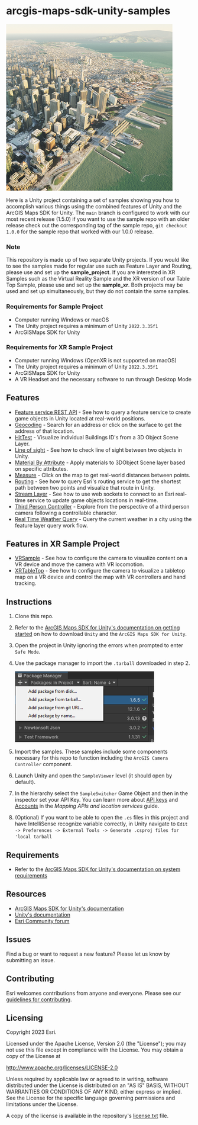 # arcgis-maps-sdk-unity-samples

![image](arcgis-maps-sdk-unity-samples.png)

Here is a Unity project containing a set of samples showing you how to accomplish various things using the combined features of Unity and the ArcGIS Maps SDK for Unity. The `main` branch is configured to work with our most recent release (1.5.0) if you want to use the sample repo with an older release check out the corresponding tag of the sample repo, `git checkout 1.0.0` for the sample repo that worked with our 1.0.0 release.

### Note

This repository is made up of two separate Unity projects. If you would like to see the samples made for regular use such as Feature Layer and Routing, please use and set up the **sample_project**. If you are interested in XR Samples such as the Virtual Reality Sample and the XR version of our Table Top Sample, please use and set up the **sample_xr**. Both projects may be used and set up simultaneously, but they do not contain the same samples.

### Requirements for Sample Project

* Computer running Windows or macOS
* The Unity project requires a minimum of Unity `2022.3.35f1`
* ArcGISMaps SDK for Unity

### Requirements for XR Sample Project

* Computer running Windows (OpenXR is not supported on macOS)
* The Unity project requires a minimum of Unity `2022.3.35f1`
* ArcGISMaps SDK for Unity
* A VR Headset and the necessary software to run through Desktop Mode

## Features

* [Feature service REST API](https://github.com/Esri/arcgis-maps-sdk-unity-samples/tree/main/sample_project/Assets/SampleViewer/Samples/FeatureLayer) - See how to query a feature service to create game objects in Unity located at real-world positions.
* [Geocoding](https://github.com/Esri/arcgis-maps-sdk-unity-samples/tree/main/sample_project/Assets/SampleViewer/Samples/Geocoding) - Search for an address or click on the surface to get the address of that location.
* [HitTest](https://github.com/Esri/arcgis-maps-sdk-unity-samples/tree/main/sample_project/Assets/SampleViewer/Samples/HitTest) - Visualize individual Buildings ID's from a 3D Object Scene Layer.
* [Line of sight](https://github.com/Esri/arcgis-maps-sdk-unreal-engine-samples/tree/main/sample_project/Content/SampleViewer/Samples/LineOfSight) - See how to check line of sight between two objects in Unity.
* [Material By Attribute](https://github.com/Esri/arcgis-maps-sdk-unity-samples/tree/main/sample_project/Assets/SampleViewer/Samples/MaterialByAttribute) - Apply materials to 3DObject Scene layer based on specific attributes.
* [Measure](https://github.com/Esri/arcgis-maps-sdk-unity-samples/tree/main/sample_project/Assets/SampleViewer/Samples/Measure) - Click on the map to get real-world distances between points.
* [Routing](https://github.com/Esri/arcgis-maps-sdk-unity-samples/tree/main/sample_project/Assets/SampleViewer/Samples/Routing) - See how to query Esri's routing service to get the shortest path between two points and visualize that route in Unity.
* [Stream Layer](https://github.com/Esri/arcgis-maps-sdk-unity-samples/tree/main/sample_project/Assets/SampleViewer/Samples/StreamLayer) - See how to use web sockets to connect to an Esri real-time service to update game objects locations in real-time.
* [Third Person Controller](https://github.com/Esri/arcgis-maps-sdk-unity-samples/tree/main/sample_project/Assets/SampleViewer/Samples/ThirdPerson) - Explore from the perspective of a third person camera following a controllable character.
* [Real Time Weather Query](https://github.com/Esri/arcgis-maps-sdk-unity-samples/blob/main/sample_project/Assets/SampleViewer/Samples/WeatherQuery/readme.md) - Query the current weather in a city using the feature layer query work flow.

## Features in XR Sample Project

* [VRSample](https://github.com/Esri/arcgis-maps-sdk-unity-samples/tree/main/xr_sample_project//Assets/SampleViewer/Samples/VRSample) - See how to configure the camera to visualize content on a VR device and move the camera with VR locomotion.
* [XRTableTop](https://github.com/Esri/arcgis-maps-sdk-unity-samples/tree/main/xr_sample_project/Assets/SampleViewer/Samples/XRTableTop) - See how to configure the camera to visualize a tabletop map on a VR device and control the map with VR controllers and hand tracking.

## Instructions

1. Clone this repo.
2. Refer to the [ArcGIS Maps SDK for Unity's documentation on getting started](https://developers.arcgis.com/unity/get-started/) on how to download `Unity` and the `ArcGIS Maps SDK for Unity`.
3. Open the project in Unity ignoring the errors when prompted to enter `Safe Mode`.
4. Use the package manager to import the `.tarball` downloaded in step 2.

   ![image](package-manager.png)

5. Import the samples. These samples include some components necessary for this repo to function including the `ArcGIS Camera Controller` component.

6. Launch Unity and open the `SampleViewer` level (it should open by default).

7. In the hierarchy select the `SampleSwitcher` Game Object and then in the inspector set your API Key. You can learn more about [API keys](https://developers.arcgis.com/documentation/mapping-apis-and-services/security/api-keys/) and [Accounts](https://developers.arcgis.com/documentation/mapping-apis-and-services/deployment/accounts/) in the _Mapping APIs and location services_ guide.

8. (Optional) If you want to be able to open the `.cs` files in this project and have IntelliSense recognize variable correctly, in Unity navigate to `Edit -> Preferences -> External Tools -> Generate .csproj files for 'local tarball`

## Requirements

* Refer to the [ArcGIS Maps SDK for Unity's documentation on system requirements](https://developers.arcgis.com/unity/reference/system-requirements/)

## Resources

* [ArcGIS Maps SDK for Unity's documentation](https://developers.arcgis.com/unity/)
* [Unity's documentation](https://docs.unity.com/)
* [Esri Community forum](https://community.esri.com/t5/arcgis-maps-sdks-for-unity-questions/bd-p/arcgis-maps-sdks-unity-questions)

## Issues

Find a bug or want to request a new feature?  Please let us know by submitting an issue.

## Contributing

Esri welcomes contributions from anyone and everyone. Please see our [guidelines for contributing](https://github.com/esri/contributing).

## Licensing

Copyright 2023 Esri.

Licensed under the Apache License, Version 2.0 (the "License");
you may not use this file except in compliance with the License.
You may obtain a copy of the License at

   http://www.apache.org/licenses/LICENSE-2.0

Unless required by applicable law or agreed to in writing, software
distributed under the License is distributed on an "AS IS" BASIS,
WITHOUT WARRANTIES OR CONDITIONS OF ANY KIND, either express or implied.
See the License for the specific language governing permissions and
limitations under the License.

A copy of the license is available in the repository's [license.txt]( https://raw.github.com/Esri/arcgis-maps-sdk-unity-samples/master/license.txt) file.
